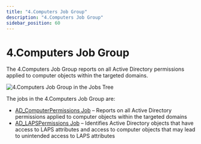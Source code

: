 ```yaml
---
title: "4.Computers Job Group"
description: "4.Computers Job Group"
sidebar_position: 60
---
```


# 4.Computers Job Group

The 4.Computers Job Group reports on all Active Directory permissions applied to computer objects
within the targeted domains.

![4.Computers Job Group in the Jobs Tree](/images/accessanalyzer/11.6/solutions/activedirectorypermissionsanalyzer/computers/jobstree.webp)

The jobs in the 4.Computers Job Group are:

- [AD_ComputerPermissions Job](/docs/accessanalyzer/11.6/solutions/activedirectorypermissionsanalyzer/computers/ad_computerpermissions.md)
  – Reports on all Active Directory permissions applied to computer objects within the targeted
  domains
- [AD_LAPSPermissions Job](/docs/accessanalyzer/11.6/solutions/activedirectorypermissionsanalyzer/computers/ad_lapspermissions.md)
  – Identifies Active Directory objects that have access to LAPS attributes and access to computer
  objects that may lead to unintended access to LAPS attributes
